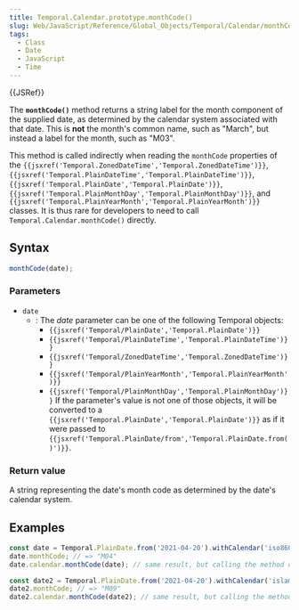 ```yaml
---
title: Temporal.Calendar.prototype.monthCode()
slug: Web/JavaScript/Reference/Global_Objects/Temporal/Calendar/monthCode
tags:
  - Class
  - Date
  - JavaScript
  - Time
---
```

{{JSRef}}

<p class="summary"><span class="seoSummary">The <strong><code>monthCode()</code></strong> method returns a string label for the month component of the supplied date, as determined by the calendar system associated with that date.</span> This is <strong>not</strong> the month's common name, such as "March", but instead a label for the month, such as "M03".</p>

This method is called indirectly when reading the `monthCode` properties of the
`{{jsxref('Temporal.ZonedDateTime','Temporal.ZonedDateTime')}}`,
`{{jsxref('Temporal.PlainDateTime','Temporal.PlainDateTime')}}`,
`{{jsxref('Temporal.PlainDate','Temporal.PlainDate')}}`,
`{{jsxref('Temporal.PlainMonthDay','Temporal.PlainMonthDay')}}`,
and
`{{jsxref('Temporal.PlainYearMonth','Temporal.PlainYearMonth')}}`
classes. It is thus rare for developers to need to call
`Temporal.Calendar.monthCode()` directly.

## Syntax

```js
monthCode(date);
```

### Parameters

- `date`
  - : The _date_ parameter can be one of the following Temporal objects:
    - `{{jsxref('Temporal/PlainDate','Temporal.PlainDate')}}`
    - `{{jsxref('Temporal/PlainDateTime','Temporal.PlainDateTime')}}`
    - `{{jsxref('Temporal/ZonedDateTime','Temporal.ZonedDateTime')}}`
    - `{{jsxref('Temporal/PlainYearMonth','Temporal.PlainYearMonth')}}`
    - `{{jsxref('Temporal/PlainMonthDay','Temporal.PlainMonthDay')}}`
      If the parameter's value is not one of those objects, it will be converted
      to a
      `{{jsxref('Temporal.PlainDate','Temporal.PlainDate')}}`
      as if it were passed to
      `{{jsxref('Temporal.PlainDate/from','Temporal.PlainDate.from()')}}`.

### Return value

A string representing the date's month code as determined by the date's calendar
system.

## Examples

```js
const date = Temporal.PlainDate.from('2021-04-20').withCalendar('iso8601');
date.monthCode; // => "M04"
date.calendar.monthCode(date); // same result, but calling the method directly

const date2 = Temporal.PlainDate.from('2021-04-20').withCalendar('islamic');
date2.monthCode; // => "M09"
date2.calendar.monthCode(date2); // same result, but calling the method directly
```
